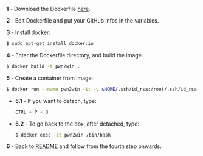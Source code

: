 
**1** - Download the Dockerfile [here](https://static.pwn2win.party/Dockerfile).

**2** - Edit Dockerfile and put your GitHub infos in the variables.

**3** - Install docker:
```bash
$ sudo apt-get install docker.io
```

**4** - Enter the Dockerfile directory, and build the image:
```bash
$ docker build -t pwn2win .
```

**5** - Create a container from image:
```bash
$ docker run --name pwn2win -it -v $HOME/.ssh/id_rsa:/root/.ssh/id_rsa pwn2win
```

 - **5.1** - If you want to detach, type:

	```bash
	CTRL + P + Q
	```

 - **5.2** - To go back to the box, after detached, type:

	```bash
	$ docker exec -it pwn2win /bin/bash
	```

**6** - Back to [README](https://github.com/pwn2winctf/2018) and follow from the fourth step onwards.
 
 
